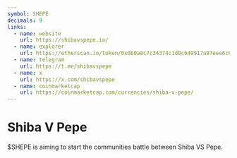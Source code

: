 ```yaml
---
symbol: SHEPE
decimals: 9
links:
  - name: website
    url: https://shibavspepe.io/
  - name: explorer
    url: https://etherscan.io/token/0x0b0a8c7c34374c1d0c649917a97eee6c6c929b1b
  - name: telegram
    url: https://t.me/shibavspepe
  - name: x
    url: https://x.com/shibavspepe
  - name: coinmarketcap
    url: https://coinmarketcap.com/currencies/shiba-v-pepe/
---
```


# Shiba V Pepe

$SHEPE is aiming to start the communities battle between Shiba VS Pepe.

